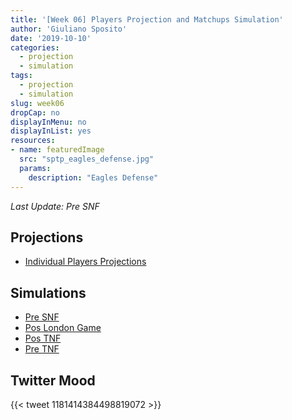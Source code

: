 ```yaml
---
title: '[Week 06] Players Projection and Matchups Simulation'
author: 'Giuliano Sposito'
date: '2019-10-10'
categories:
  - projection
  - simulation
tags:
  - projection
  - simulation
slug: week06
dropCap: no
displayInMenu: no
displayInList: yes
resources:
- name: featuredImage
  src: "sptp_eagles_defense.jpg"
  params:
    description: "Eagles Defense"
---
```


*Last Update: Pre SNF*

<!--more-->

## Projections

- [Individual Players Projections](/reports/ffa_players_projection_week6.html)

## Simulations

- [Pre SNF](/reports/dudes_simulation_week6_preSNF.html)
- [Pos London Game](/reports/dudes_simulation_week6_posLondonGame.html)
- [Pos TNF](/reports/dudes_simulation_week6_posTNF.html)
- [Pre TNF](/reports/dudes_simulation_week6_preTNF.html)


## Twitter Mood
<p></p>

{{< tweet 1181414384498819072 >}}




